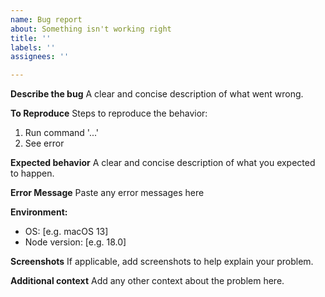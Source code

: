 ```yaml
---
name: Bug report
about: Something isn't working right
title: ''
labels: ''
assignees: ''

---
```


**Describe the bug**
A clear and concise description of what went wrong.

**To Reproduce**
Steps to reproduce the behavior:
1. Run command '...'
2. See error

**Expected behavior**
A clear and concise description of what you expected to happen.

**Error Message**
Paste any error messages here

**Environment:**
- OS: [e.g. macOS 13]
- Node version: [e.g. 18.0]

**Screenshots**
If applicable, add screenshots to help explain your problem.

**Additional context**
Add any other context about the problem here.
